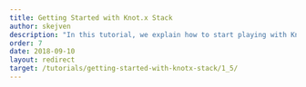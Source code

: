 ```yaml
---
title: Getting Started with Knot.x Stack
author: skejven
description: "In this tutorial, we explain how to start playing with Knot.x using Knot.x Stack. We will do similar again Hello Rest Service Tutorial showing how Knot.x can be used to transform a static website into a dynamic one."
order: 7
date: 2018-09-10
layout: redirect
target: /tutorials/getting-started-with-knotx-stack/1_5/
---
```

